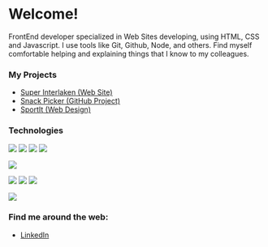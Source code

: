 # Welcome!
FrontEnd developer specialized in Web Sites developing, using HTML, CSS and Javascript. I use tools like Git, Github, Node, and others. Find myself comfortable helping and explaining things that I know to my colleagues.

### My Projects
- [Super Interlaken (Web Site)](https://superinterlaken.com/)
- [Snack Picker (GitHub Project)](https://github.com/javier-pignataro/snack-picker)
- [SportIt (Web Design)](https://github.com/javier-pignataro/sportit-project)

### Technologies
![](https://img.shields.io/badge/JavaScript-323330?style=for-the-badge&logo=javascript&logoColor=F7DF1E)
![](https://img.shields.io/badge/HTML5-E34F26?style=for-the-badge&logo=html5&logoColor=white)
![](https://img.shields.io/badge/CSS3-1572B6?style=for-the-badge&logo=css3&logoColor=white)
![](https://img.shields.io/badge/MySQL-005C84?style=for-the-badge&logo=mysql&logoColor=white)

![](https://img.shields.io/badge/C-00599C?style=for-the-badge&logo=c&logoColor=white)

![](https://img.shields.io/badge/GIT-E44C30?style=for-the-badge&logo=git&logoColor=white)
![](https://img.shields.io/badge/Jest-C21325?style=for-the-badge&logo=jest&logoColor=white)
![](https://img.shields.io/badge/Junit5-25A162?style=for-the-badge&logo=junit5&logoColor=white)

![](https://img.shields.io/badge/Notion-000000?style=for-the-badge&logo=notion&logoColor=white)


### Find me around the web:
- [LinkedIn](https://www.linkedin.com/in/javier-gonzalo-pignataro-8689971a0/)

